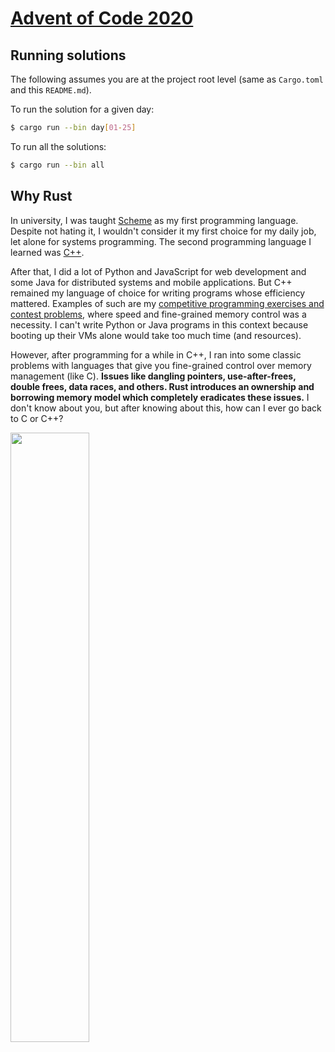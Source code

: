 # [Advent of Code 2020](https://adventofcode.com/2020)

## Running solutions

The following assumes you are at the project root level (same as `Cargo.toml` and this `README.md`).

To run the solution for a given day:

```bash
$ cargo run --bin day[01-25]
```

To run all the solutions:

```bash
$ cargo run --bin all
```

## Why Rust

In university, I was taught [Scheme](https://plt-scheme.org/) as my first programming language. Despite not hating it, I wouldn't consider it my first choice for my daily job, let alone for systems programming. The second programming language I learned was [C++](https://www.cplusplus.com/).

After that, I did a lot of Python and JavaScript for web development and some Java for distributed systems and mobile applications. But C++ remained my language of choice for writing programs whose efficiency mattered. Examples of such are my [competitive programming exercises and contest problems](https://github.com/joao-conde/competitive-programming), where speed and fine-grained memory control was a necessity. I can't write Python or Java programs in this context because booting up their VMs alone would take too much time (and resources).

However, after programming for a while in C++, I ran into some classic problems with languages that give you fine-grained control over memory management (like C). **Issues like dangling pointers, use-after-frees, double frees, data races, and others. Rust introduces an ownership and borrowing memory model which completely eradicates these issues.** I don't know about you, but after knowing about this, how can I ever go back to C or C++?

<img src="https://rustacean.net/assets/cuddlyferris.png" width=50% height=50%>
